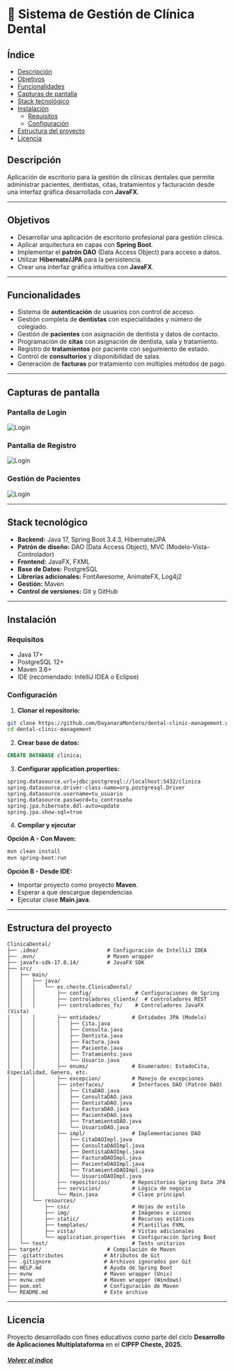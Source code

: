 # 🏥 Sistema de Gestión de Clínica Dental

## Índice

* [Descripción](#descripción)
* [Objetivos](#objetivos)
* [Funcionalidades](#funcionalidades)
* [Capturas de pantalla](#capturas-de-pantalla)
* [Stack tecnológico](#stack-tecnológico)
* [Instalación](#instalación)
  * [Requisitos](#requisitos)
  * [Configuración](#configuración)
* [Estructura del proyecto](#estructura-del-proyecto)
* [Licencia](#licencia)

## Descripción

Aplicación de escritorio para la gestión de clínicas dentales que permite administrar pacientes, dentistas, citas, tratamientos y facturación desde una interfaz gráfica desarrollada con **JavaFX**.

---

## Objetivos

- Desarrollar una aplicación de escritorio profesional para gestión clínica.
- Aplicar arquitectura en capas con **Spring Boot**.
- Implementar el **patrón DAO** (Data Access Object) para acceso a datos.
- Utilizar **Hibernate/JPA** para la persistencia.
- Crear una interfaz gráfica intuitiva con **JavaFX**.

---

## Funcionalidades

- Sistema de **autenticación** de usuarios con control de acceso.
- Gestión completa de **dentistas** con especialidades y número de colegiado.
- Gestión de **pacientes** con asignación de dentista y datos de contacto.
- Programación de **citas** con asignación de dentista, sala y tratamiento.
- Registro de **tratamientos** por paciente con seguimiento de estado.
- Control de **consultorios** y disponibilidad de salas.
- Generación de **facturas** por tratamiento con múltiples métodos de pago.

---

## Capturas de pantalla

### Pantalla de Login
![Login](src/main/resources/img/capturas-app/login.png)

### Pantalla de Registro
![Login](src/main/resources/img/capturas-app/registro.png)

### Gestión de Pacientes
![Login](src/main/resources/img/capturas-app/pacientes-vista.png)

---

## Stack tecnológico

- **Backend:** Java 17, Spring Boot 3.4.3, Hibernate/JPA
- **Patrón de diseño:** DAO (Data Access Object), MVC (Modelo-Vista-Controlador)
- **Frontend:** JavaFX, FXML
- **Base de Datos:** PostgreSQL
- **Librerías adicionales:** FontAwesome, AnimateFX, Log4j2
- **Gestión:** Maven
- **Control de versiones:** Git y GitHub

---

## Instalación

### Requisitos

- Java 17+
- PostgreSQL 12+
- Maven 3.6+
- IDE (recomendado: IntelliJ IDEA o Eclipse)

### Configuración

1. **Clonar el repositorio:**
```bash
git clone https://github.com/DayanaraMontero/dental-clinic-management.git
cd dental-clinic-management
```

2. **Crear base de datos:**
```sql
CREATE DATABASE clinica;
```

3. **Configurar application.properties:**
```properties
spring.datasource.url=jdbc:postgresql://localhost:5432/clinica
spring.datasource.driver-class-name=org.postgresql.Driver
spring.datasource.username=tu_usuario
spring.datasource.password=tu_contraseña
spring.jpa.hibernate.ddl-auto=update
spring.jpa.show-sql=true
```

4. **Compilar y ejecutar**

**Opción A - Con Maven:**
```bash
mvn clean install
mvn spring-boot:run
```

**Opción B - Desde IDE:**

- Importar proyecto como proyecto **Maven**.
- Esperar a que descargue dependencias
- Ejecutar clase **Main.java**.

---

## Estructura del proyecto
```
ClinicaDental/
├── .idea/                      # Configuración de IntelliJ IDEA
├── .mvn/                       # Maven wrapper
├── javafx-sdk-17.0.14/         # JavaFX SDK
├── src/
│   ├── main/
│   │   ├── java/
│   │   │   └── es.cheste.ClinicaDental/
│   │   │       ├── config/              # Configuraciones de Spring
│   │   │       ├── controladores_cliente/  # Controladores REST
│   │   │       ├── controladores_fx/    # Controladores JavaFX (Vista)
│   │   │       ├── entidades/          # Entidades JPA (Modelo)
│   │   │       │   ├── Cita.java
│   │   │       │   ├── Consulta.java
│   │   │       │   ├── Dentista.java
│   │   │       │   ├── Factura.java
│   │   │       │   ├── Paciente.java
│   │   │       │   ├── Tratamiento.java
│   │   │       │   └── Usuario.java
│   │   │       ├── enums/              # Enumerados: EstadoCita, Especialidad, Genero, etc.
│   │   │       ├── excepcion/          # Manejo de excepciones
│   │   │       ├── interfaces/         # Interfaces DAO (Patrón DAO)
│   │   │       │   ├── CitaDAO.java
│   │   │       │   ├── ConsultaDAO.java
│   │   │       │   ├── DentistaDAO.java
│   │   │       │   ├── FacturaDAO.java
│   │   │       │   ├── PacienteDAO.java
│   │   │       │   ├── TratamientoDAO.java
│   │   │       │   └── UsuarioDAO.java
│   │   │       ├── impl/               # Implementaciones DAO
│   │   │       │   ├── CitaDAOImpl.java
│   │   │       │   ├── ConsultaDAOImpl.java
│   │   │       │   ├── DentistaDAOImpl.java
│   │   │       │   ├── FacturaDAOImpl.java
│   │   │       │   ├── PacienteDAOImpl.java
│   │   │       │   ├── TratamientoDAOImpl.java
│   │   │       │   └── UsuarioDAOImpl.java
│   │   │       ├── repositorios/       # Repositorios Spring Data JPA
│   │   │       ├── servicios/          # Lógica de negocio
│   │   │       └── Main.java           # Clase principal
│   │   └── resources/
│   │       ├── css/                    # Hojas de estilo
│   │       ├── img/                    # Imágenes e iconos
│   │       ├── static/                 # Recursos estáticos
│   │       ├── templates/              # Plantillas FXML
│   │       ├── vista/                  # Vistas adicionales
│   │       └── application.properties  # Configuración Spring Boot
│   └── test/                           # Tests unitarios
├── target/                     # Compilación de Maven
├── .gitattributes             # Atributos de Git
├── .gitignore                 # Archivos ignorados por Git
├── HELP.md                    # Ayuda de Spring Boot
├── mvnw                       # Maven wrapper (Unix)
├── mvnw.cmd                   # Maven wrapper (Windows)
├── pom.xml                    # Configuración de Maven
└── README.md                  # Este archivo
```

---

## Licencia
Proyecto desarrollado con fines educativos como parte del ciclo **Desarrollo de Aplicaciones Multiplataforma** en el **CIPFP Cheste, 2025.**

####  <u>*[Volver al índice](#índice)*</u>
